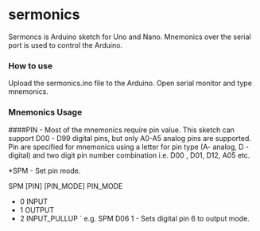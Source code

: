 # sermonics
Sermoncs is Arduino sketch for Uno and Nano. Mnemonics over the serial port is used to control the Arduino.

### How to use
Upload the sermonics.ino file to the Arduino. Open serial monitor and type mnemonics.

### Mnemonics Usage

####PIN - Most of the mnemonics require pin value. This sketch can support D00 - D99 digital pins, but only A0-A5 analog pins are supported. Pin are specified for mnemonics using a letter for pin type (A- analog, D - digital) and two digit pin number combination 
i.e. D00 , D01, D12, A05 etc.


*SPM - Set pin mode.

SPM [PIN] [PIN_MODE] 
PIN_MODE 
  + 0  INPUT
  + 1  OUTPUT
  + 2  INPUT_PULLUP
`
e.g. SPM D06 1 - Sets digital pin 6 to output mode. 

